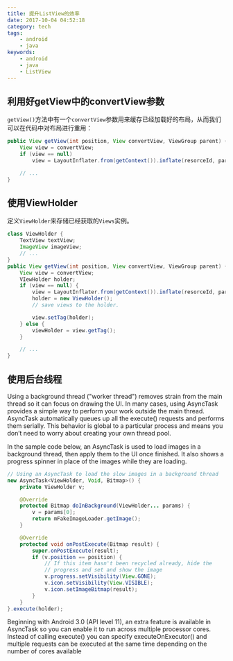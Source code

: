 ```yaml
---
title: 提升ListView的效率
date: 2017-10-04 04:52:18
category: tech
tags:
    - android
    - java
keywords:
    - android
    - java
    - ListView
---
```


## 利用好getView中的convertView参数

`getView()`方法中有一个`convertView`参数用来缓存已经加载好的布局，从而我们可以在代码中对布局进行重用：

```java
public View getView(int position, View convertView, ViewGroup parent) {
    View view = convertView;
    if (view == null)
        view = LayoutInflater.from(getContext()).inflate(resorceId, parent, false);

    // ...
}
```

## 使用ViewHolder

定义`ViewHolder`来存储已经获取的`Views`实例。

```java
class ViewHolder {
    TextView textView;
    ImageView imageView;
    // ...
}
public View getView(int position, View convertView, ViewGroup parent) {
    View view = convertView;
    VIewHolder holder;
    if (view == null) {
        view = LayoutInflater.from(getContext()).inflate(resorceId, parent, false);
        holder = new ViewHolder();
        // save views to the holder.

        view.setTag(holder);
    } else {
        viewHolder = view.getTag();
    }

    // ...
}

```

## 使用后台线程

Using a background thread ("worker thread") removes strain from the main thread so it can focus on drawing the UI. In many cases, using AsyncTask provides a simple way to perform your work outside the main thread. AsyncTask automatically queues up all the execute() requests and performs them serially. This behavior is global to a particular process and means you don’t need to worry about creating your own thread pool.

In the sample code below, an AsyncTask is used to load images in a background thread, then apply them to the UI once finished. It also shows a progress spinner in place of the images while they are loading.

```java
// Using an AsyncTask to load the slow images in a background thread
new AsyncTask<ViewHolder, Void, Bitmap>() {
    private ViewHolder v;

    @Override
    protected Bitmap doInBackground(ViewHolder... params) {
        v = params[0];
        return mFakeImageLoader.getImage();
    }

    @Override
    protected void onPostExecute(Bitmap result) {
        super.onPostExecute(result);
        if (v.position == position) {
            // If this item hasn't been recycled already, hide the
            // progress and set and show the image
            v.progress.setVisibility(View.GONE);
            v.icon.setVisibility(View.VISIBLE);
            v.icon.setImageBitmap(result);
        }
    }
}.execute(holder);
```

Beginning with Android 3.0 (API level 11), an extra feature is available in AsyncTask so you can enable it to run across multiple processor cores. Instead of calling execute() you can specify executeOnExecutor() and multiple requests can be executed at the same time depending on the number of cores available
